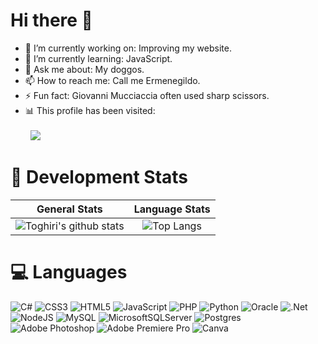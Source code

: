 # Hi there 👋

- 🔭 I’m currently working on: Improving my website.
- 🌱 I’m currently learning: JavaScript.
- 💬 Ask me about: My doggos.
- 📫 How to reach me: Call me Ermenegildo.
- ⚡ Fun fact: Giovanni Mucciaccia often used sharp scissors.
- 📊 This profile has been visited:<br><br>
  &nbsp;&nbsp;![](https://komarev.com/ghpvc/?username=Toghiri&style=for-the-badge&label=VIEWS)


# 🔭 Development Stats

General Stats             |  Language Stats
:-------------------------:|:-------------------------:
![Toghiri's github stats](https://github-readme-stats.vercel.app/api?username=Toghiri&count_private=false&show_icons=true&theme=tokyonight)  |  ![Top Langs](https://github-readme-stats.vercel.app/api/top-langs/?username=Toghiri&langs_count=15&theme=tokyonight&layout=compact)


# 💻 Languages

![C#](https://img.shields.io/badge/c%23-%23239120.svg?style=for-the-badge&logo=c-sharp&logoColor=white) ![CSS3](https://img.shields.io/badge/css3-%231572B6.svg?style=for-the-badge&logo=css3&logoColor=white) ![HTML5](https://img.shields.io/badge/html5-%23E34F26.svg?style=for-the-badge&logo=html5&logoColor=white) ![JavaScript](https://img.shields.io/badge/javascript-%23323330.svg?style=for-the-badge&logo=javascript&logoColor=%23F7DF1E) ![PHP](https://img.shields.io/badge/php-%23777BB4.svg?style=for-the-badge&logo=php&logoColor=white) ![Python](https://img.shields.io/badge/python-3670A0?style=for-the-badge&logo=python&logoColor=ffdd54) ![Oracle](https://img.shields.io/badge/Oracle-F80000?style=for-the-badge&logo=oracle&logoColor=white) ![.Net](https://img.shields.io/badge/.NET-5C2D91?style=for-the-badge&logo=.net&logoColor=white) ![NodeJS](https://img.shields.io/badge/node.js-6DA55F?style=for-the-badge&logo=node.js&logoColor=white) ![MySQL](https://img.shields.io/badge/mysql-%2300f.svg?style=for-the-badge&logo=mysql&logoColor=white) ![MicrosoftSQLServer](https://img.shields.io/badge/Microsoft%20SQL%20Sever-CC2927?style=for-the-badge&logo=microsoft%20sql%20server&logoColor=white) ![Postgres](https://img.shields.io/badge/postgres-%23316192.svg?style=for-the-badge&logo=postgresql&logoColor=white) ![Adobe Photoshop](https://img.shields.io/badge/adobephotoshop-%2331A8FF.svg?style=for-the-badge&logo=adobephotoshop&logoColor=white) ![Adobe Premiere Pro](https://img.shields.io/badge/Adobe%20Premiere%20Pro-9999FF.svg?style=for-the-badge&logo=Adobe%20Premiere%20Pro&logoColor=white) ![Canva](https://img.shields.io/badge/Canva-%2300C4CC.svg?style=for-the-badge&logo=Canva&logoColor=white)
